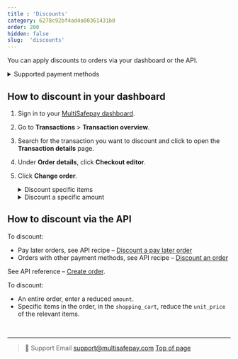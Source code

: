 ```yaml
---
title : 'Discounts'
category: 6278c92bf4ad4a00361431b0
order: 200
hidden: false
slug:  'discounts'
---
```

You can apply discounts to orders via your dashboard or the API.

<details id="supported-payment-methods">
<summary>Supported payment methods</summary>
<br>

- AfterPay
- Alipay
- E-Invoicing
- in3
- Klarna
- Pay After Delivery

</details>

## How to discount in your dashboard

1. Sign in to your [MultiSafepay dashboard](https://merchant.multisafepay.com).  
2. Go to **Transactions** > **Transaction overview**.  
3. Search for the transaction you want to discount and click to open the **Transaction details** page.  
4. Under **Order details**, click **Checkout editor**.  
5. Click **Change order**.

    <details id="discount-specific-items">
    <summary>Discount specific items</summary>
    <br>

    - In the **Quantity** field, enter the number of units to discount.
    - In the **Name** field, enter the name of the item to discount.
    - In the **Unit price** field, enter the single unit price as a _negative_ number, e.g. -10.
    - From the **Tax** list, select **None (0.0%)**. 
    - Click **Add**.
    - Check that the **New total** amount is correct. 
    - To display a field to enter add any relevant comments, click **Description**.
    - Click **Save item changes**.  
      A new transaction is generated and the order status is **completed**.

    </details>

    <details id="discount-specific-amount">
    <summary>Discount a specific amount</summary>
    <br>

    - In the **Quantity** field, enter **1**.
    - In the **Name** field, enter a description of the discount.
    - In the **Unit price** field, enter the discount amount as a _negative_ number, e.g. -10.
    - From the **Tax** list, select **None (0.0%)**. 
    - Click **Add**.
    - Check that the **New total** amount is correct. 
    - To display a field to enter add any relevant comments, click **Description**.
    - Click **Save item changes**.  
      A new transaction is generated and the order status is **completed**.

    </details>

## How to discount via the API 

To discount:

- Pay later orders, see API recipe – [Discount a pay later order](https://docs-api.multisafepay.com/recipes/discount-a-pay-later-order)
- Orders with other payment methods, see API recipe – [Discount an order](https://docs-api.multisafepay.com/recipes/discount-an-order)


See API reference – [Create order](https://docs-api.multisafepay.com/reference/createorder).

To discount: 
      
- An entire order, enter a reduced `amount`. 
- Specific items in the order, in the `shopping_cart`, reduce the `unit_price` of the relevant items.
<br>

---

> 💬  Support
> Email <support@multisafepay.com>
[Top of page](#)